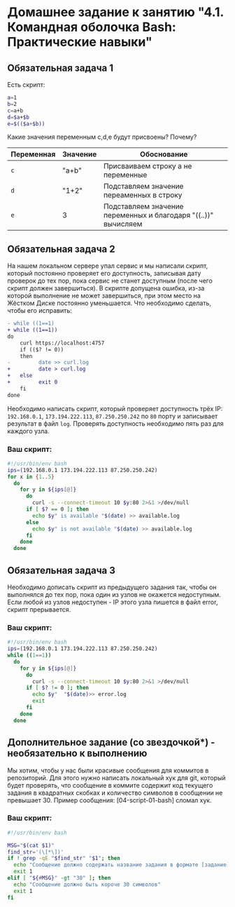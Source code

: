 # Домашнее задание к занятию "4.1. Командная оболочка Bash: Практические навыки"

## Обязательная задача 1

Есть скрипт:
```bash
a=1
b=2
c=a+b
d=$a+$b
e=$(($a+$b))
```

Какие значения переменным c,d,e будут присвоены? Почему?

| Переменная  | Значение | Обоснование                                                    |
| ------------- |----------|----------------------------------------------------------------|
| `c`  | "a+b"    | Присваиваем строку а не переменные                             |
| `d`  | "1+2"    | Подставляем значение переаменных в строку                      |
| `e`  | 3        | Подставляем значение переменных и благодаря "((..))" вычисляем |


## Обязательная задача 2
На нашем локальном сервере упал сервис и мы написали скрипт, который постоянно проверяет его доступность, записывая дату проверок до тех пор, пока сервис не станет доступным (после чего скрипт должен завершиться). В скрипте допущена ошибка, из-за которой выполнение не может завершиться, при этом место на Жёстком Диске постоянно уменьшается. Что необходимо сделать, чтобы его исправить:
```diff
- while ((1==1)
+ while ((1==1))
do
	curl https://localhost:4757
	if (($? != 0))
	then
-         date >> curl.log
+         date > curl.log
+	else
+         exit 0
	fi
done
```

Необходимо написать скрипт, который проверяет доступность трёх IP: `192.168.0.1`, `173.194.222.113`, `87.250.250.242` по `80` порту и записывает результат в файл `log`. Проверять доступность необходимо пять раз для каждого узла.

### Ваш скрипт:
```bash
#!/usr/bin/env bash
ips=(192.168.0.1 173.194.222.113 87.250.250.242)
for x in {1..5}
  do
    for y in ${ips[@]}
      do
        curl -s --connect-timeout 10 $y:80 2>&1 >/dev/null
      if [ $? == 0 ]; then
        echo $y" is available "$(date) >> available.log
      else 
        echo $y" is not available "$(date) >> available.log
      fi
    done
  done
```

## Обязательная задача 3
Необходимо дописать скрипт из предыдущего задания так, чтобы он выполнялся до тех пор, пока один из узлов не окажется недоступным. Если любой из узлов недоступен - IP этого узла пишется в файл error, скрипт прерывается.

### Ваш скрипт:
```bash
#!/usr/bin/env bash
ips=(192.168.0.1 173.194.222.113 87.250.250.242)
while ((1==1))
  do
    for y in ${ips[@]}
      do
        curl -s --connect-timeout 10 $y:80 2>&1 >/dev/null
      if [ $? != 0 ]; then
        echo $y"  "$(date)>> error.log
        exit      
      fi
    done
  done
```

## Дополнительное задание (со звездочкой*) - необязательно к выполнению

Мы хотим, чтобы у нас были красивые сообщения для коммитов в репозиторий. Для этого нужно написать локальный хук для git, который будет проверять, что сообщение в коммите содержит код текущего задания в квадратных скобках и количество символов в сообщении не превышает 30. Пример сообщения: \[04-script-01-bash\] сломал хук.

### Ваш скрипт:
```bash
#!/usr/bin/env bash

MSG="$(cat $1)"
find_str='(\[*\])'
if ! grep -qE "$find_str" "$1"; then
  echo "Сообщение должно содержать название задания в формате [задание] сообщение коммита"
  exit 1
elif [ "${#MSG}" -gt "30" ]; then
  echo "Сообщение должно быть короче 30 символов"
  exit 1
fi
```
